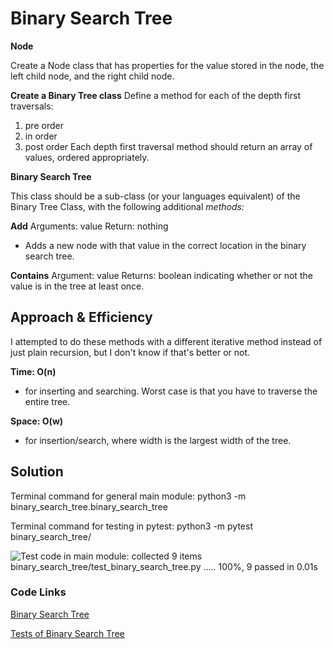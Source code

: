 # Binary Search Tree
<!-- Description of the challenge -->
**Node**

Create a Node class that has properties for the value stored in the node, the left child node, and the right child node.

**Create a Binary Tree class**
Define a method for each of the depth first traversals:
1. pre order
2. in order
3. post order
Each depth first traversal method should return an array of values, ordered appropriately.

**Binary Search Tree**

This class should be a sub-class (or your languages equivalent) of the Binary Tree Class, with the following additional _methods:_

**Add**
Arguments: value
Return: nothing
- Adds a new node with that value in the correct location in the binary search tree.

**Contains**
Argument: value
Returns: boolean indicating whether or not the value is in the tree at least once.

## Approach & Efficiency
<!-- What approach did you take? Why? What is the Big O space/time for this approach? -->

I attempted to do these methods with a different iterative method instead of just plain recursion, but I don't know if that's better or not. 

**Time: O(n)**
- for inserting and searching. Worst case is that you have to traverse the entire tree.

**Space: O(w)**
- for insertion/search, where width is the largest width of the tree. 

## Solution
<!-- Show how to run your code, and examples of it in action -->

Terminal command for general main module: python3 -m binary_search_tree.binary_search_tree

Terminal command for testing in pytest: python3 -m pytest binary_search_tree/

![Test code in main module: collected 9 items
binary_search_tree/test_binary_search_tree.py .....  100%, 9 passed in 0.01s](python/binary_search_tree/tests_passing.png)

### Code Links

[Binary Search Tree](python/binary_search_tree/binary_search_tree.py)

[Tests of Binary Search Tree](python/binary_search_tree/test_binary_search_tree.py)